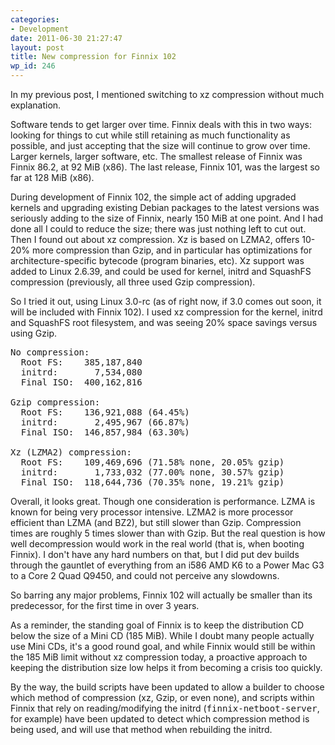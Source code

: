 ```yaml
---
categories:
- Development
date: 2011-06-30 21:27:47
layout: post
title: New compression for Finnix 102
wp_id: 246
---
```

In my previous post, I mentioned switching to xz compression without much explanation.

Software tends to get larger over time. Finnix deals with this in two ways: looking for things to cut while still retaining as much functionality as possible, and just accepting that the size will continue to grow over time. Larger kernels, larger software, etc. The smallest release of Finnix was Finnix 86.2, at 92 MiB (x86). The last release, Finnix 101, was the largest so far at 128 MiB (x86).

During development of Finnix 102, the simple act of adding upgraded kernels and upgrading existing Debian packages to the latest versions was seriously adding to the size of Finnix, nearly 150 MiB at one point. And I had done all I could to reduce the size; there was just nothing left to cut out. Then I found out about xz compression. Xz is based on LZMA2, offers 10-20% more compression than Gzip, and in particular has optimizations for architecture-specific bytecode (program binaries, etc). Xz support was added to Linux 2.6.39, and could be used for kernel, initrd and SquashFS compression (previously, all three used Gzip compression).

So I tried it out, using Linux 3.0-rc (as of right now, if 3.0 comes out soon, it will be included with Finnix 102). I used xz compression for the kernel, initrd and SquashFS root filesystem, and was seeing 20% space savings versus using Gzip.

<pre>No compression:
  Root FS:    385,187,840
  initrd:       7,534,080
  Final ISO:  400,162,816

Gzip compression:
  Root FS:    136,921,088 (64.45%)
  initrd:       2,495,967 (66.87%)
  Final ISO:  146,857,984 (63.30%)

Xz (LZMA2) compression:
  Root FS:    109,469,696 (71.58% none, 20.05% gzip)
  initrd:       1,733,032 (77.00% none, 30.57% gzip)
  Final ISO:  118,644,736 (70.35% none, 19.21% gzip)</pre>

Overall, it looks great. Though one consideration is performance. LZMA is known for being very processor intensive. LZMA2 is more processor efficient than LZMA (and BZ2), but still slower than Gzip. Compression times are roughly 5 times slower than with Gzip. But the real question is how well decompression would work in the real world (that is, when booting Finnix). I don't have any hard numbers on that, but I did put dev builds through the gauntlet of everything from an i586 AMD K6 to a Power Mac G3 to a Core 2 Quad Q9450, and could not perceive any slowdowns.

So barring any major problems, Finnix 102 will actually be smaller than its predecessor, for the first time in over 3 years.

As a reminder, the standing goal of Finnix is to keep the distribution CD below the size of a Mini CD (185 MiB). While I doubt many people actually use Mini CDs, it's a good round goal, and while Finnix would still be within the 185 MiB limit without xz compression today, a proactive approach to keeping the distribution size low helps it from becoming a crisis too quickly.

By the way, the build scripts have been updated to allow a builder to choose which method of compression (xz, Gzip, or even none), and scripts within Finnix that rely on reading/modifying the initrd (<tt>finnix-netboot-server</tt>, for example) have been updated to detect which compression method is being used, and will use that method when rebuilding the initrd.
